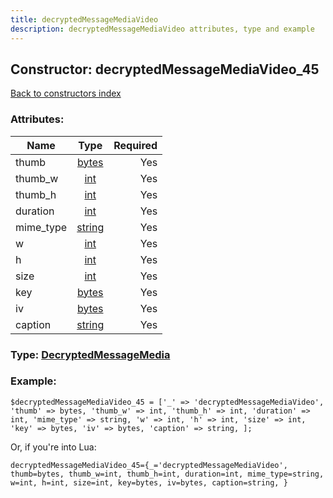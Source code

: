 ```yaml
---
title: decryptedMessageMediaVideo
description: decryptedMessageMediaVideo attributes, type and example
---
```

## Constructor: decryptedMessageMediaVideo\_45  
[Back to constructors index](index.md)



### Attributes:

| Name     |    Type       | Required |
|----------|:-------------:|---------:|
|thumb|[bytes](../types/bytes.md) | Yes|
|thumb\_w|[int](../types/int.md) | Yes|
|thumb\_h|[int](../types/int.md) | Yes|
|duration|[int](../types/int.md) | Yes|
|mime\_type|[string](../types/string.md) | Yes|
|w|[int](../types/int.md) | Yes|
|h|[int](../types/int.md) | Yes|
|size|[int](../types/int.md) | Yes|
|key|[bytes](../types/bytes.md) | Yes|
|iv|[bytes](../types/bytes.md) | Yes|
|caption|[string](../types/string.md) | Yes|



### Type: [DecryptedMessageMedia](../types/DecryptedMessageMedia.md)


### Example:

```
$decryptedMessageMediaVideo_45 = ['_' => 'decryptedMessageMediaVideo', 'thumb' => bytes, 'thumb_w' => int, 'thumb_h' => int, 'duration' => int, 'mime_type' => string, 'w' => int, 'h' => int, 'size' => int, 'key' => bytes, 'iv' => bytes, 'caption' => string, ];
```  

Or, if you're into Lua:  


```
decryptedMessageMediaVideo_45={_='decryptedMessageMediaVideo', thumb=bytes, thumb_w=int, thumb_h=int, duration=int, mime_type=string, w=int, h=int, size=int, key=bytes, iv=bytes, caption=string, }

```


